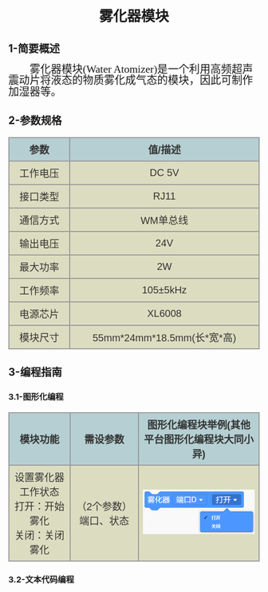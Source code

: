 <div align=center>
<h1 class="text-center">雾化器模块</h1>
</div>

## **1-简要概述**

<p class=MsoNormal style='text-indent:32.0pt;mso-char-indent-count:2.0'><span
style='font-size:16.0pt;line-height:105%;font-family:等线;mso-ascii-theme-font:
minor-fareast;mso-fareast-theme-font:minor-fareast;mso-hansi-theme-font:minor-fareast'>雾化器模块(Water Atomizer)是一个利用高频超声震动片将液态的物质雾化成气态的模块，因此可制作加湿器等。</span><span
lang=EN-US style='font-family:等线;mso-ascii-theme-font:minor-fareast;mso-fareast-theme-font:
minor-fareast;mso-hansi-theme-font:minor-fareast'></span></p>

## **2-参数规格**

<!-- CSS goes in the document HEAD or added to your external stylesheet -->
<style type="text/css">
table.imagetable {
    font-family: verdana,arial,sans-serif;
    font-size:20px;
    color:#333333;
    border-width: 1px;
    border-color: #999999;
    border-collapse: collapse;
}
table.imagetable th {
    background:#b5cfd2 url('cell-blue.jpg');
    border-width: 2px;
    padding: 8px;
    border-style: solid;
    border-color: #999999;
    text-align: center;
}
table.imagetable td {
    background:#dcddc0 url('cell-grey.jpg');
    border-width: 2px;
    padding: 8px;
    border-style: solid;
    border-color: #999999;
    text-align: center;
}
text{
	font-size: 1cm;
	color: #7ec699;
}
</style>

<!-- Table goes in the document BODY -->
<table class="imagetable" style="display: table; text-align: left;">
<tr>
    <th>参数</th><th>值/描述</th>
</tr>
<tr>
    <td>工作电压</td><td>DC 5V</td>
</tr>
<tr>
    <td>接口类型</td><td>RJ11</td>
</tr>
<tr>
    <td>通信方式</td><td>WM单总线</td>
</tr>
<tr>
    <td>输出电压</td><td>24V</td>
</tr>
<tr>
    <td>最大功率</td><td>2W</td>
</tr>
<tr>
    <td>工作频率</td><td>105±5kHz</td>
</tr>
<tr>
    <td>电源芯片</td><td>XL6008</td>
</tr>
<tr>
    <td>模块尺寸</td><td>55mm*24mm*18.5mm(长*宽*高)</td>
</tr>
</table>

## **3-编程指南**

### **3.1-图形化编程**

<table class="imagetable" style="display: table; text-align: left;">
<tr>
    <th>模块功能</th><th>需设参数</th><th>图形化编程块举例(其他平台图形化编程块大同小异)</th>
</tr>
<tr>
    <td>设置雾化器工作状态<br>打开：开始雾化<br>关闭：关闭雾化</td><td>（2个参数）端口、状态</td><td><img src="docs/electronic_modules/rj11/atomizer_module/20200302-162529.png"></td>
</tr>
</table>

### **3.2-文本代码编程**